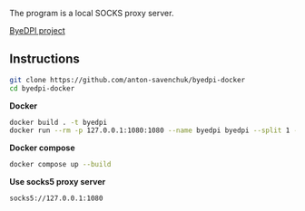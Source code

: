 The program is a local SOCKS proxy server.

[ByeDPI project](https://github.com/hufrea/byedpi)

## Instructions

```bash
git clone https://github.com/anton-savenchuk/byedpi-docker
cd byedpi-docker
```

**Docker**

```bash
docker build . -t byedpi
docker run --rm -p 127.0.0.1:1080:1080 --name byedpi byedpi --split 1 --oob 1 --fake 1 --ttl 1 -A torst --tlsrec 1+sni --debug 1 --auto=none
```

**Docker compose**

```bash
docker compose up --build
```

**Use socks5 proxy server**

```
socks5://127.0.0.1:1080
```

